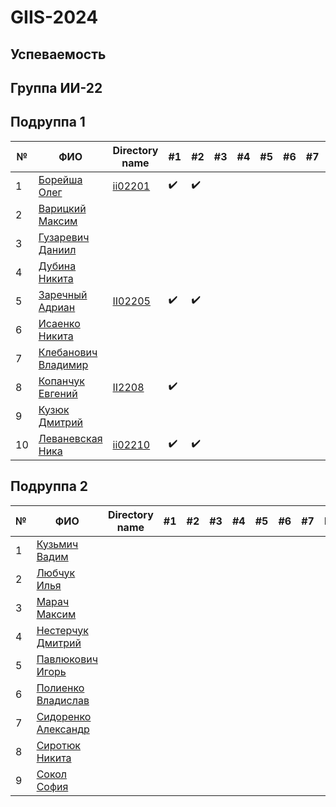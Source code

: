# GIIS-2024

## Успеваемость

## Группа ИИ-22

## Подруппа 1

| №   | ФИО                                                                     | Directory name          |        #1        | #2  | #3  | #4  | #5  | #6  | #7  | Рейтинг |
| --- | ----------------------------------------------------------------------- | ----------------------- | ---------------- | --- | --- | --- | --- | --- | --- | ------- |
| 1   | [Борейша Олег](https://github.com/orgs/brstu/people/psijikk)            |[ii02201](/trunk/ii02201)|:heavy_check_mark:|:heavy_check_mark:|     |     |     |     |     |         |
| 2   | [Варицкий Максим](https://github.com/MaximVaritskiy)                    |                         |                  |     |     |     |     |     |     |         |
| 3   | [Гузаревич Даниил](https://github.com/orgs/brstu/people/lumonces)       |                         |                  |     |     |     |     |     |     |         |
| 4   | [Дубина Никита](https://github.com/AfiSix)                              |                         |                  |     |     |     |     |     |     |         |
| 5   | [Заречный Адриан](https://github.com/orgs/brstu/people/Adryian4ik)      |[II02205](/trunk/II02205)|:heavy_check_mark:|:heavy_check_mark:|     |     |     |     |     |         |
| 6   | [Исаенко Никита](https://github.com/IsaenkoNikita)                      |                         |                  |     |     |     |     |     |     |         |
| 7   | [Клебанович Владимир](https://github.com/KlebanovichVladimir)           |                         |                  |     |     |     |     |     |     |         |
| 8   | [Копанчук Евгений](https://github.com/orgs/brstu/people/Corowka)        |[II2208](./trunk/II2208) |:heavy_check_mark:|     |     |     |     |     |     |         |
| 9   | [Кузюк Дмитрий](https://github.com/NeDoReAn)                            |                         |                  |     |     |     |     |     |     |         |
| 10  | [Леваневская Ника](https://github.com/orgs/brstu/people/neonchikCallMe) |[ii02210](./trunk/ii02210)|:heavy_check_mark:|:heavy_check_mark:|     |     |     |     |     |         |

## Подруппа 2

| №   | ФИО                                                              | Directory name | #1  | #2  | #3  | #4  | #5  | #6  | #7  | Рейтинг |
| --- | ---------------------------------------------------------------- | -------------- | --- | --- | --- | --- | --- | --- | --- | ------- |
| 1   | [Кузьмич Вадим](https://github.com/orgs/brstu/people/vkn10)      |                |     |     |     |     |     |     |     |         |
| 2   | [Любчук Илья](https://github.com/snep1one)                       |                |     |     |     |     |     |     |     |         |
| 3   | [Марач Максим](https://github.com/orgs/brstu/people/MaximMarach) |                |     |     |     |     |     |     |     |         |
| 4   | [Нестерчук Дмитрий](https://github.com/nesterchuk11)             |                |     |     |     |     |     |     |     |         |
| 5   | [Павлюкович Игорь](https://github.com/orgs/brstu/people/Kre1kh)  |                |     |     |     |     |     |     |     |         |
| 6   | [Полиенко Владислав](https://github.com/TomiokaGiuy)             |                |     |     |     |     |     |     |     |         |
| 7   | [Сидоренко Александр](https://github.com/6mashina)               |                |     |     |     |     |     |     |     |         |
| 8   | [Сиротюк Никита](https://github.com/orgs/brstu/people/SirnikSan) |                |     |     |     |     |     |     |     |         |
| 9   | [Сокол София](https://github.com/DeAiVil)                        |                |     |     |     |     |     |     |     |         |
